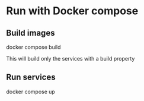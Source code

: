 # Run with Docker compose

## Build images

docker compose build

This will build only the services with a build property

## Run services

docker compose up
